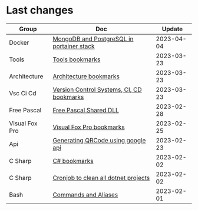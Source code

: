 # Last changes

| Group | Doc | Update |
|-------|-----|--------|
| Docker | [MongoDB and PostgreSQL in portainer stack](kb/docker/databases_portainer) | 2023-04-04 |
| Tools | [Tools bookmarks](kb/tools/_bookmarks) | 2023-03-23 |
| Architecture | [Architecture bookmarks](kb/architecture/_bookmarks) | 2023-03-23 |
| Vsc Ci Cd | [Version Control Systems, CI, CD bookmarks](kb/vsc_ci_cd/_bookmarks) | 2023-03-23 |
| Free Pascal | [Free Pascal Shared DLL](kb/free_pascal/shared_dll) | 2023-02-28 |
| Visual Fox Pro | [Visual Fox Pro bookmarks](kb/visual_fox_pro/_bookmarks) | 2023-02-25 |
| Api | [Generating QRCode using google api](kb/api/generating_qrcode) | 2023-02-23 |
| C Sharp | [C# bookmarks](kb/c_sharp/_bookmarks) | 2023-02-02 |
| C Sharp | [Cronjob to clean all dotnet projects](kb/c_sharp/cron_clean_all_projects) | 2023-02-02 |
| Bash | [Commands and Aliases](kb/bash/command_and_aliases) | 2023-02-01 |
